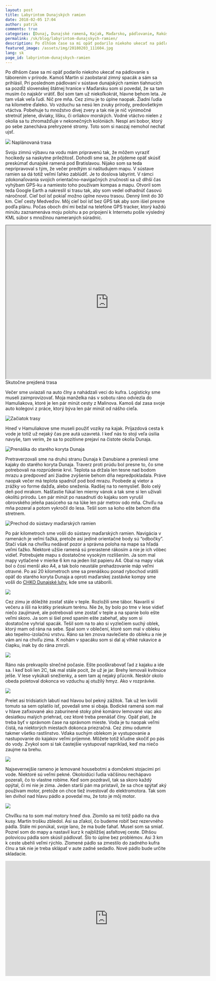 ```yaml
---
layout: post
title: Labyrintom Dunajských ramien
date: 2018-02-05 17:04
author: patrik
comments: true
categories: [Dunaj, Dunajské ramená, Kajak, Maďarsko, pádlovanie, Rakúsko, Slovenčina, zima]
permalink: /sk/blog/labyrintom-dunajskych-ramien/
description: Po dlhšom čase sa mi opäť podarilo niekoho ukecať na pádlovanie s táborením v prírode. Kamoš Martin si zaobstaral zimný spacák a sám sa prihlásil.
featured_image: /assets/img/20180203_111604.jpg
lang: sk
page_id: labyrintom-dunajskych-ramien
---
```

Po dlhšom čase sa mi opäť podarilo niekoho ukecať na pádlovanie s táborením v prírode. Kamoš Martin si zaobstaral zimný spacák a sám sa prihlásil. Pri poslednom pádlovaní v sústave dunajských ramien tiahnucich sa pozdĺž slovenskej štátnej hranice v Maďarsku som si povedal, že sa tam musím čo najskôr vrátiť. Bol som tam už niekoľkokrát, hlavne behom leta. Je tam však veľa ľudí. Nič pre mňa. Cez zimu je to úplne naopak. Žiadni ľudia na kilometre ďaleko. Vo vzduchu sa nesú len zvuky prírody, predovšetkým vtáctva. Pobehuje tu množstvo divej zvery a tak nie je nič výnimočné stretnúť jelene, diviaky, líšku, či orliakov morských. Vodné vtáctvo nielen z okolia sa tu zhromažďuje v nekonečných kolóniách. Nespí ani bobor, ktorý po sebe zanecháva prehryzené stromy. Toto som si naozaj nemohol nechať ujsť.


![](/assets/img/google_earth.jpg)
Naplánovaná trasa

Svoju zimnú výbavu na vodu mám pripravenú tak, že môžem vyraziť hocikedy sa naskytne príležitosť. Dohodli sme sa, že pôjdeme opäť skúsiť preskúmať dunajské ramená pod Bratislavou. Nijako som sa teda nepripravoval s tým, že večer predtým si naštudujem mapu. V sústave ramien sa dá totiž veľmi ľahko zablúdiť. Je to doslova labyrint. V rámci zdokonaľovania svojich orientačno-navigačných zručností sa už dlhší čas vyhýbam GPS-ku a namiesto toho používam kompas a mapu. Otvoril som teda Google Earth a nakreslil si trasu tak, aby som vedel odhadnúť časovú náročnosť. Cieľ bol ísť pokiaľ možno úplne novou trasou. Denný limit do 30 km. Cieľ cesty Medveďov. Môj cieľ bol ísť bez GPS tak aby som išiel presne podľa plánu. Počas oboch dní mi bežal na telefóne GPS tracker, ktorý každú minútu zaznamenáva moju polohu a po pripojení k Internetu pošle výsledný KML súbor s množinou nameraných súradníc.

<iframe src="https://www.google.com/maps/d/u/1/embed?mid=1KmPbpgvBPtjdI2jXzDY_q7slSlItSCKj" width="640" height="480"></iframe>
Skutočne prejdená trasa

Večer sme uviazali na auto člny a nahádzali veci do kufra. Logisticky sme museli zaimprovizovať. Moja manželka nás v sobotu ráno odviezla do Hamuliakova, ktoré je len pár minút cesty z Malinova. Kamoš dal zasa svoje auto kolegovi z práce, ktorý býva len pár minút od nášho cieľa.

![Začiatok trasy](/assets/img/20180203_093138.jpg)

Hneď v Hamuliakove sme museli použiť vozíky na kajak. Príjazdová cesta k vode je totiž už nejaký čas pre autá uzavretá. I keď nás to stojí veľa úsilia navyše, tam verím, že sa to pozitívne prejaví na čistote okolia Dunaja.

![Prenáška do starého koryta Dunaja](/assets/img/20180203_100400.jpg)

Pretraverzovali sme na druhú stranu Dunaja k Danubiane a preniesli sme kajaky do starého koryta Dunaja. Traverz proti prúdu bol presne to, čo sme potrebovali na rozprúdenie krvi. Teplota sa držala len tesne nad bodom mrazu a predpoveď ani žiadne zvýšenie behom dňa nepredpokladala. Práve naopak večer má teplota spadnúť pod bod mrazu. Poobede aj vietor a zrážky vo forme dažďa, alebo sneženia. Radšej na to nemyslieť. Bolo celý deň pod mrakom. Našťastie fúkal len mierny vánok a tak sme si len užívali okolitú prírodu. Len pár minút po nasadnutí do kajaku som vyrušil obrovského jeleňa pasúceho sa na lúke len pár metrov odo mňa. Chvíľu na mňa pozeral a potom vykročil do lesa. Tešil som sa koho ešte behom dňa stretnem.

![Prechod do sústavy maďarských ramien](/assets/img/20180203_111604.jpg)

Po pár kilometroch sme vošli do sústavy maďarských ramien. Navigácia v ramenách je veľmi ťažká, pretože asi jediné orientačné body sú “odbočky”. Stačí však na chvíľku nedávať pozor a správna poloha na mape sa hľadá veľmi ťažko. Niektoré užšie ramená sú prerastené rákosím a nie je ich vôbec vidieť. Potrebujete mapu s dostatočne vysokým rozlíšením. Ja som mal mapy vytlačené v mierke 6 km na jeden list papieru A4. Obal na mapy však bol o čosi menší ako A4, a tak bolo neustále prehadzovanie máp veľmi otravné. Po asi 20 kilometroch sme sa prenáškou ponad rybochod vrátili opäť do starého koryta Dunaja a oproti maďarskej zastávke kompy sme vošli do <a href="http://www.sopsr.sk/natura/doc/inf_brozury/Dunajske_luhy.pdf">CHKO Dunajské luhy</a>, kde sme sa utáborili.

![](/assets/img/20180203_175710.jpg)

Cez zimu je dôležité zostať stále v teple. Rozložili sme tábor. Navarili si večeru a išli na krátky prieskum terénu. Nie že, by bolo po tme v lese vidieť niečo zaujímavé, ale potrebovali sme zostať v teple a na spanie bolo ešte veľmi skoro. Ja som si šiel pred spaním ešte zabehať, aby som si dostatočne vyhrial spacák. Tešil som na to ako si vyzlečiem suchý oblek, ktorý mam od rána na sebe. Spal som v oblečení, ktoré som mal v obleku ako tepelno-izolačnú vrstvu. Ráno sa len znova navlečiete do obleku a nie je vám ani na chvíľu zima. K nohám v spacáku som si dal aj vlhké rukavice a čiapku, inak by do rána zmrzli.

![](/assets/img/P2048126.jpg)

Ráno nás prekvapilo slnečné počasie. Ešte pooškrabovať ľad z kajaku a ide sa. I keď boli len 2C, tak mal stále pocit, že už je jar. Brehy lemovali kvitnúce jelše. V lese vykúkali snežienky, a sem tam aj nejaký pľúcnik. Neskôr okolo obeda poletoval dokonca vo vzduchu aj otužilý hmyz. Ako v rozprávke.

![](/assets/img/P2048120.jpg)

Prelet asi tridsiatich labutí nad hlavou bol pekný zážitok. Tak už len kvôli tomuto sa sem oplatilo ísť, povedali sme si obaja. Bodické ramená som mal v hlave zafixované ako zaburinené stoky plné komárov lemované viac ako desiatkou malých priehrad, cez ktoré treba prenášať člny. Opäť platí, že treba byť v správnom čase na správnom mieste. Voda je tu naopak veľmi čistá, na niektorých miestach dokonca priezračná. Cez zimu odumrie takmer všetko rastlinstvo. Vďaka suchým oblekom je vystupovanie a nastupovanie do kajakov veľmi príjemné. Môžete totiž kľudne skočiť po pás do vody. Zvykol som si tak častejšie vystupovať napríklad, keď ma niečo zaujme na brehu.

![](/assets/img/P2048136.jpg)

Najsevernejšie rameno je lemované housebotmi a domčekmi stojacimi pri vode. Niektoré sú veľmi pekné. Okoloidúci ľudia väčšinou nechápavo pozerali, čo to vlastne robíme. Keď som pozdravil, tak sa skoro každý opýtal, či mi nie je zima. Jeden starší pán ma pristavil, že sa chce spýtať aký používam motor, pretože on chce tiež investovať do elektromotora. Tak som len dvihol nad hlavu pádlo a povedal mu, že toto je môj motor.

![](/assets/img/20180204_114954.jpg)

Chvíľku na to som mal motory hneď dva. Zlomilo sa mi totiž pádlo na dva kusy. Martin trošku zbledol. Asi sa zľakol, čo budeme robiť bez rezervného pádla. Stále mi ponúkal, svoje lano, že ma bude ťahať. Musel som sa smiať. Pozrel som do mapy a nastavil kurz k najbližšej asfaltovej ceste. Dlhšou polovicou pádla som skúsil pádlovať. Šlo to úplne bez problémov. Asi 3 km k ceste ubehli veľmi rýchlo. Zlomené pádlo sa zmestilo do zadného kufra člnu a tak nie je treba sklápať v aute zadné sedadlo. Nové pádlo bude určite skladacie.

<iframe src="https://player.vimeo.com/video/254405165" width="640" height="360" frameborder="0" allowfullscreen="allowfullscreen"></iframe>
